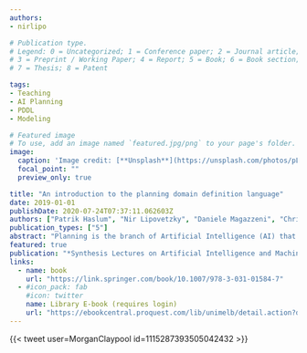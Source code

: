 ```yaml
---
authors:
- nirlipo

# Publication type.
# Legend: 0 = Uncategorized; 1 = Conference paper; 2 = Journal article;
# 3 = Preprint / Working Paper; 4 = Report; 5 = Book; 6 = Book section;
# 7 = Thesis; 8 = Patent

tags:
- Teaching
- AI Planning
- PDDL
- Modeling

# Featured image
# To use, add an image named `featured.jpg/png` to your page's folder. 
image:
  caption: 'Image credit: [**Unsplash**](https://unsplash.com/photos/pLCdAaMFLTE)'
  focal_point: ""
  preview_only: true

title: "An introduction to the planning domain definition language"
date: 2019-01-01
publishDate: 2020-07-24T07:37:11.062603Z
authors: ["Patrik Haslum", "Nir Lipovetzky", "Daniele Magazzeni", "Christian Muise"]
publication_types: ["5"]
abstract: "Planning is the branch of Artificial Intelligence (AI) that seeks to automate reasoning about plans, most importantly the reasoning that goes into formulating a plan to achieve a given goal in a given situation. AI planning is model-based: a planning system takes as input a description (or model) of the initial situation, the actions available to change it, and the goal condition to output a plan composed of those actions that will accomplish the goal when executed from the initial situation.  \n\n The Planning Domain Definition Language (PDDL) is a formal knowledge representation language designed to express planning models. Developed by the planning research community as a means of facilitating systems comparison, it has become a de-facto standard input language of many planning systems, although it is not the only modelling language for planning. Several variants of PDDL have emerged that capture planning problems of different natures and complexities, with a focus on deterministic problems.  \n\n The purpose of this book is two-fold. First, we present a unified and current account of PDDL, covering the subsets of PDDL that express discrete, numeric, temporal, and hybrid planning. Second, we want to introduce readers to the art of modelling planning problems in this language, through educational examples that demonstrate how PDDL is used to model realistic planning problems. The book is intended for advanced students and researchers in AI who want to dive into the mechanics of AI planning, as well as those who want to be able to use AI planning systems without an in-depth explanation of the algorithms and implementation techniques they use.  \n\n Table of Contents: Praise for *An Introduction to the Planning Domain Definition Language / Preface / Introduction / Discrete and Deterministic Planning / More Expressive Classical Planning / Numeric Planning / Temporal Planning / Planning with Hybrid Systems / Conclusion / Bibliography / Authors' Biographies / Index*  "
featured: true
publication: "*Synthesis Lectures on Artificial Intelligence and Machine Learning*"
links:
  - name: book
    url: "https://link.springer.com/book/10.1007/978-3-031-01584-7"
  - #icon_pack: fab
    #icon: twitter
    name: Library E-book (requires login)
    url: "https://ebookcentral.proquest.com/lib/unimelb/detail.action?docID=5746725"
---
```

{{< tweet user=MorganClaypool id=1115287393505042432 >}}
